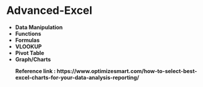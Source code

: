 # Advanced-Excel
<ul>
<li><b>Data Manipulation</b></li>
<li><b>Functions</b></li>
<li><b>Formulas</b></li>
<li><b>VLOOKUP</b></li>
  <li><b>Pivot Table</b></li>
  <li><b>Graph/Charts <p>Reference link : https://www.optimizesmart.com/how-to-select-best-excel-charts-for-your-data-analysis-reporting/</p></b></li>   
</ul>

